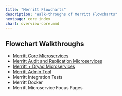 ```yaml
---
title: "Merritt Flowcharts"
description: "Walk-throughs of Merritt Flowcharts"
nextpage: core_index
chart: overview-core.mmd
---
```


## Flowchart Walkthroughs
- [Merritt Core Microservices](core_index)
- [Merritt Audit and Replication Microservices](auditreplic)
- [Merritt + Dryad Microservices](dryad)
- [Merritt Admin Tool](admin-spa)
- Merritt Integration Tests
- Merritt Docker
- Merritt Microservice Focus Pages

